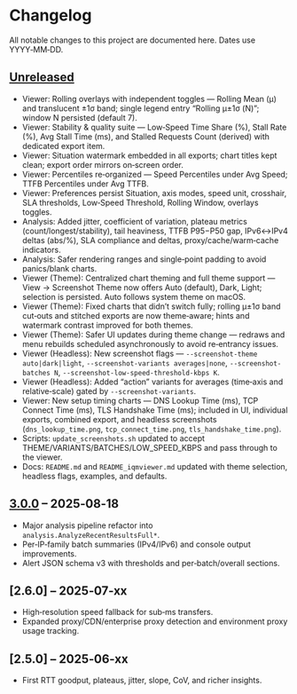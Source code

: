 # Changelog

All notable changes to this project are documented here. Dates use YYYY‑MM‑DD.

## [Unreleased]
- Viewer: Rolling overlays with independent toggles — Rolling Mean (μ) and translucent ±1σ band; single legend entry “Rolling μ±1σ (N)”; window N persisted (default 7).
- Viewer: Stability & quality suite — Low‑Speed Time Share (%), Stall Rate (%), Avg Stall Time (ms), and Stalled Requests Count (derived) with dedicated export item.
- Viewer: Situation watermark embedded in all exports; chart titles kept clean; export order mirrors on‑screen order.
- Viewer: Percentiles re‑organized — Speed Percentiles under Avg Speed; TTFB Percentiles under Avg TTFB.
- Viewer: Preferences persist Situation, axis modes, speed unit, crosshair, SLA thresholds, Low‑Speed Threshold, Rolling Window, overlays toggles.
- Analysis: Added jitter, coefficient of variation, plateau metrics (count/longest/stability), tail heaviness, TTFB P95−P50 gap, IPv6↔IPv4 deltas (abs/%), SLA compliance and deltas, proxy/cache/warm‑cache indicators.
- Analysis: Safer rendering ranges and single‑point padding to avoid panics/blank charts.
 - Viewer (Theme): Centralized chart theming and full theme support — View → Screenshot Theme now offers Auto (default), Dark, Light; selection is persisted. Auto follows system theme on macOS.
 - Viewer (Theme): Fixed charts that didn’t switch fully; rolling μ±1σ band cut‑outs and stitched exports are now theme‑aware; hints and watermark contrast improved for both themes.
 - Viewer (Theme): Safer UI updates during theme change — redraws and menu rebuilds scheduled asynchronously to avoid re‑entrancy issues.
 - Viewer (Headless): New screenshot flags — `--screenshot-theme auto|dark|light`, `--screenshot-variants averages|none`, `--screenshot-batches N`, `--screenshot-low-speed-threshold-kbps K`.
 - Viewer (Headless): Added “action” variants for averages (time‑axis and relative‑scale) gated by `--screenshot-variants`.
 - Viewer: New setup timing charts — DNS Lookup Time (ms), TCP Connect Time (ms), TLS Handshake Time (ms); included in UI, individual exports, combined export, and headless screenshots (`dns_lookup_time.png`, `tcp_connect_time.png`, `tls_handshake_time.png`).
 - Scripts: `update_screenshots.sh` updated to accept THEME/VARIANTS/BATCHES/LOW_SPEED_KBPS and pass through to the viewer.
 - Docs: `README.md` and `README_iqmviewer.md` updated with theme selection, headless flags, examples, and defaults.

## [3.0.0] – 2025‑08‑18
- Major analysis pipeline refactor into `analysis.AnalyzeRecentResultsFull*`.
- Per‑IP‑family batch summaries (IPv4/IPv6) and console output improvements.
- Alert JSON schema v3 with thresholds and per‑batch/overall sections.

## [2.6.0] – 2025‑07‑xx
- High‑resolution speed fallback for sub‑ms transfers.
- Expanded proxy/CDN/enterprise proxy detection and environment proxy usage tracking.

## [2.5.0] – 2025‑06‑xx
- First RTT goodput, plateaus, jitter, slope, CoV, and richer insights.

[Unreleased]: https://github.com/iafilius/InternetQualityMonitor/compare/main...HEAD
[3.0.0]: https://github.com/iafilius/InternetQualityMonitor/releases/tag/v3.0.0
